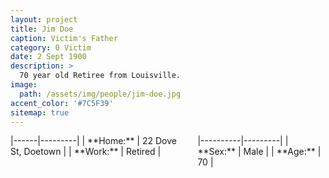 ```yaml
---
layout: project
title: Jim Doe
caption: Victim's Father
category: 0 Victim
date: 2 Sept 1900
description: >
  70 year old Retiree from Louisville.
image: 
  path: /assets/img/people/jim-doe.jpg
accent_color: '#7C5F39'
sitemap: true
---
```

<div class="columns {% unless no_third_column %}columns-break{% endunless %}">
  <div class="column column-3-5">
    |------|---------|
    | **Home:** | 22 Dove St, Doetown |
    | **Work:** | Retired |
  </div>
  <div class="column column-2-5">
    |----------|---------|
    | **Sex:** | Male |
    | **Age:** | 70 |
  </div>
</div>
